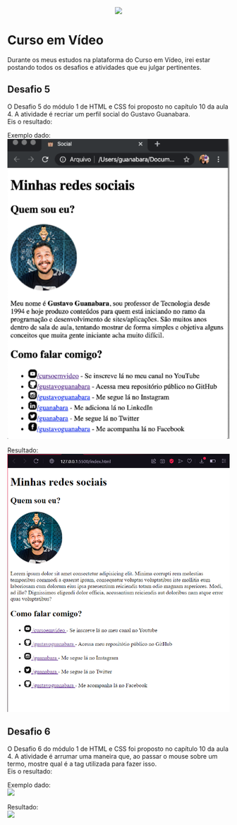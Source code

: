 <p align="center">
  <img src="https://user-images.githubusercontent.com/107057243/186021023-9ccb8272-f536-4064-8241-036e6ec8063a.png">
</p>

# Curso em Vídeo
<p>
  Durante os meus estudos na plataforma do Curso em Vídeo, irei estar postando todos os desafios e atividades que eu julgar pertinentes.
 </p>
 
 ## Desafio 5
 <p>
   O Desafio 5 do módulo 1 de HTML e CSS foi proposto no capítulo 10 da aula 4. A atividade é recriar um perfil social do Gustavo Guanabara. <br> Eis o resultado:
 </p>
<p align="left">Exemplo dado: <br> <img src="desafio6/assets/imagem_2022-08-22_182554480.png"> <p></p> Resultado: <br> <img src="desafio6/assets/imagem_2022-08-22_182638795.png"> </p>

 
 ## Desafio 6
 <p>
   O Desafio 6 do módulo 1 de HTML e CSS foi proposto no capítulo 10 da aula 4. A atividade é arrumar uma maneira que, ao passar o mouse sobre um termo, mostre qual é a tag utilizada para fazer isso. <br> Eis o resultado:
 </p>
<p align="left">Exemplo dado: <br> <img src="https://user-images.githubusercontent.com/107057243/186465321-b57c56ac-09a8-4e09-a36c-a8bcb44227be.png"> <p></p> Resultado: <br> <img src="https://user-images.githubusercontent.com/107057243/186465610-57666042-8bb7-4378-a6aa-0233bb7d6286.png"> </p>
